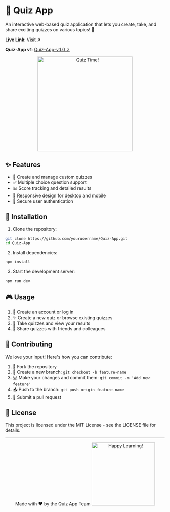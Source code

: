 # 🎯 Quiz App

An interactive web-based quiz application that lets you create, take, and share exciting quizzes on various topics! 🚀

**Live Link**: [Visit ↗](https://thamidu-nadun.github.io/v-ii.ai-quiz/)

**Quiz-App v1**: [Quiz-App-v.1.0 ↗](https://thamidu-nadun.github.io/ai-quiz/)

<div align="center">
  <img src="https://media3.giphy.com/media/v1.Y2lkPTc5MGI3NjExcnk4NWFhMGllOXVmdWh4NXhnZ3pqeWdteTN6aWkybTZwMjBoYzZnMSZlcD12MV9pbnRlcm5hbF9naWZfYnlfaWQmY3Q9Zw/nFclMml89Z3YloDaCe/giphy.gif" alt="Quiz Time!" width="300px">
</div>

## ✨ Features

- 📝 Create and manage custom quizzes
- ✅ Multiple choice question support
- 📊 Score tracking and detailed results
- 📱 Responsive design for desktop and mobile
- 🔐 Secure user authentication

## 🚀 Installation

1. Clone the repository:

```bash
git clone https://github.com/yourusername/Quiz-App.git
cd Quiz-App
```

2. Install dependencies:

```bash
npm install
```

3. Start the development server:

```bash
npm run dev
```

## 🎮 Usage

1. 👤 Create an account or log in
2. ✨ Create a new quiz or browse existing quizzes
3. 📝 Take quizzes and view your results
4. 🔄 Share quizzes with friends and colleagues

## 🤝 Contributing

We love your input! Here's how you can contribute:

1. 🔀 Fork the repository
2. 🌿 Create a new branch: `git checkout -b feature-name`
3. 💻 Make your changes and commit them: `git commit -m 'Add new feature'`
4. 📤 Push to the branch: `git push origin feature-name`
5. 🎉 Submit a pull request

## 📄 License

This project is licensed under the MIT License - see the LICENSE file for details.

---

<div align="center">
  Made with ❤️ by the Quiz App Team
  
  <img src="https://media.giphy.com/media/3o7TKSjRrfIPjeiVyM/giphy.gif" alt="Happy Learning!" width="200px">
</div>
